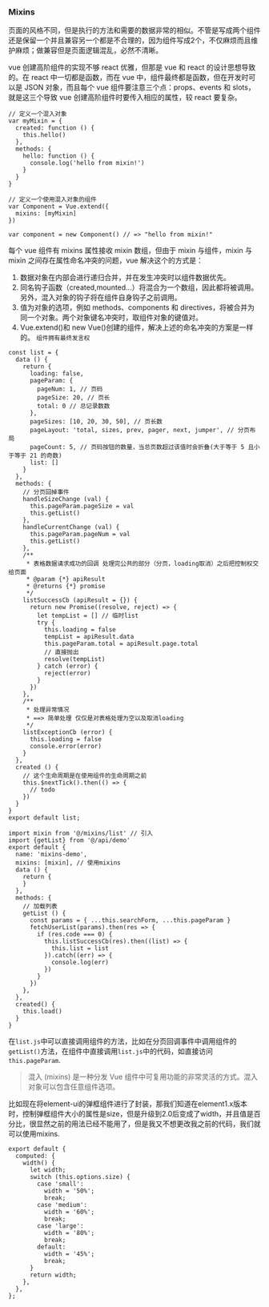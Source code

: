 ### Mixins
页面的风格不同，但是执行的方法和需要的数据非常的相似。不管是写成两个组件还是保留一个并且兼容另一个都是不合理的，因为组件写成2个，不仅麻烦而且维护麻烦；做兼容但是页面逻辑混乱，必然不清晰。

vue 创建高阶组件的实现不够 react 优雅，但那是 vue 和 react 的设计思想导致的。在 react 中一切都是函数，而在 vue 中，组件最终都是函数，但在开发时可以是 JSON 对象，而且每个 vue 组件要注意三个点：props、events 和 slots，就是这三个导致 vue 创建高阶组件时要传入相应的属性，较 react 要复杂。

```
// 定义一个混入对象
var myMixin = {
  created: function () {
    this.hello()
  },
  methods: {
    hello: function () {
      console.log('hello from mixin!')
    }
  }
}

// 定义一个使用混入对象的组件
var Component = Vue.extend({
  mixins: [myMixin]
})

var component = new Component() // => "hello from mixin!"
```

每个 vue 组件有 mixins 属性接收 mixin 数组，但由于 mixin 与组件，mixin 与 mixin 之间存在属性命名冲突的问题，vue 解决这个的方式是：

1. 数据对象在内部会进行递归合并，并在发生冲突时以组件数据优先。
2. 同名钩子函数（created,mounted...）将混合为一个数组，因此都将被调用。另外，混入对象的钩子将在组件自身钩子之前调用。
3. 值为对象的选项，例如 methods、components 和 directives，将被合并为同一个对象。两个对象键名冲突时，取组件对象的键值对。
4. Vue.extend()和 new Vue()创建的组件，解决上述的命名冲突的方案是一样的。
`组件拥有最终发言权`

```mixins
const list = {
  data () {
    return {
      loading: false,
      pageParam: {
        pageNum: 1, // 页码
        pageSize: 20, // 页长
        total: 0 // 总记录数数
      },
      pageSizes: [10, 20, 30, 50], // 页长数
      pageLayout: 'total, sizes, prev, pager, next, jumper', // 分页布局
      pageCount: 5, // 页码按钮的数量，当总页数超过该值时会折叠(大于等于 5 且小于等于 21 的奇数)
      list: []
    }
  },
  methods: {
    // 分页回掉事件
    handleSizeChange (val) {
      this.pageParam.pageSize = val
      this.getList()
    },
    handleCurrentChange (val) {
      this.pageParam.pageNum = val
      this.getList()
    },
    /**
     * 表格数据请求成功的回调 处理完公共的部分（分页，loading取消）之后把控制权交给页面
     * @param {*} apiResult
     * @returns {*} promise
     */
    listSuccessCb (apiResult = {}) {
      return new Promise((resolve, reject) => {
        let tempList = [] // 临时list
        try {
          this.loading = false
          tempList = apiResult.data
          this.pageParam.total = apiResult.page.total
          // 直接抛出
          resolve(tempList)
        } catch (error) {
          reject(error)
        }
      })
    },
    /**
     * 处理异常情况
     * ==> 简单处理 仅仅是对表格处理为空以及取消loading
     */
    listExceptionCb (error) {
      this.loading = false
      console.error(error)
    }
  },
  created () {
    // 这个生命周期是在使用组件的生命周期之前
    this.$nextTick().then(() => {
      // todo
    })
  }
}
export default list;
```

```
import mixin from '@/mixins/list' // 引入
import {getList} from '@/api/demo'
export default {
  name: 'mixins-demo',
  mixins: [mixin], // 使用mixins
  data () {
    return {
    }
  },
  methods: {
    // 加载列表
    getList () {
      const params = { ...this.searchForm, ...this.pageParam }
      fetchUserList(params).then(res => {
        if (res.code === 0) {
          this.listSuccessCb(res).then((list) => {
            this.list = list
          }).catch((err) => {
            console.log(err)
          })
        }
      })
    },
  },
  created() {
    this.load()
  }
}

```
在`list.js`中可以直接调用组件的方法，比如在分页回调事件中调用组件的`getList()`方法，在组件中直接调用`list.js`中的代码，如直接访问`this.pageParam`.


> 混入 (mixins) 是一种分发 Vue 组件中可复用功能的非常灵活的方式。混入对象可以包含任意组件选项。

比如现在将element-ui的弹框组件进行了封装，那我们知道在element1.x版本时，控制弹框组件大小的属性是size，但是升级到2.0后变成了width，并且值是百分比，很显然之前的用法已经不能用了，但是我又不想更改我之前的代码，我们就可以使用mixins.
```
export default {
  computed: {
    width() {
      let width;
      switch (this.options.size) {
        case 'small':
          width = '50%';
          break;
        case 'medium':
          width = '60%';
          break;
        case 'large':
          width = '80%';
          break;
        default:
          width = '45%';
          break;
      }
      return width;
    },
  },
};
```